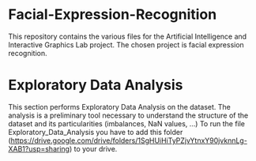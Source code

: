 # Facial-Expression-Recognition
This repository contains the various files for the Artificial Intelligence and Interactive Graphics Lab project. The chosen project is facial expression recognition.

# Exploratory Data Analysis
This section performs Exploratory Data Analysis on the dataset.
The analysis is a preliminary tool necessary to understand the structure of the dataset and its particularities (imbalances, NaN values, ...)
To run the file Exploratory_Data_Analysis you have to add this folder (https://drive.google.com/drive/folders/1SgHUiHiTyPZjvYtnxY90jvknnLg-XAB1?usp=sharing) to your drive.
